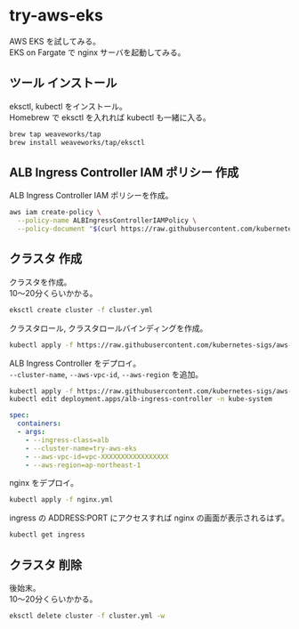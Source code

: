 # try-aws-eks

AWS EKS を試してみる。  
EKS on Fargate で nginx サーバを起動してみる。  

## ツール インストール

eksctl, kubectl をインストール。  
Homebrew で eksctl を入れれば kubectl も一緒に入る。  

```sh
brew tap weaveworks/tap
brew install weaveworks/tap/eksctl
```

## ALB Ingress Controller IAM ポリシー 作成

ALB Ingress Controller IAM ポリシーを作成。  

```sh
aws iam create-policy \
  --policy-name ALBIngressControllerIAMPolicy \
  --policy-document "$(curl https://raw.githubusercontent.com/kubernetes-sigs/aws-alb-ingress-controller/v1.1.4/docs/examples/iam-policy.json)"
```

## クラスタ 作成

クラスタを作成。  
10〜20分くらいかかる。  

```sh
eksctl create cluster -f cluster.yml
```

クラスタロール, クラスタロールバインディングを作成。  

```sh
kubectl apply -f https://raw.githubusercontent.com/kubernetes-sigs/aws-alb-ingress-controller/v1.1.4/docs/examples/rbac-role.yaml
```

ALB Ingress Controller をデプロイ。  
`--cluster-name`, `--aws-vpc-id`, `--aws-region` を追加。  

```sh
kubectl apply -f https://raw.githubusercontent.com/kubernetes-sigs/aws-alb-ingress-controller/v1.1.4/docs/examples/alb-ingress-controller.yaml
kubectl edit deployment.apps/alb-ingress-controller -n kube-system
```

```yml
spec:
  containers:
  - args:
    - --ingress-class=alb
    - --cluster-name=try-aws-eks
    - --aws-vpc-id=vpc-XXXXXXXXXXXXXXXXX
    - --aws-region=ap-northeast-1
```

nginx をデプロイ。  

```sh
kubectl apply -f nginx.yml
```

ingress の ADDRESS:PORT にアクセスすれば nginx の画面が表示されるはず。  

```sh
kubectl get ingress
```

## クラスタ 削除

後始末。  
10〜20分くらいかかる。  

```sh
eksctl delete cluster -f cluster.yml -w
```
